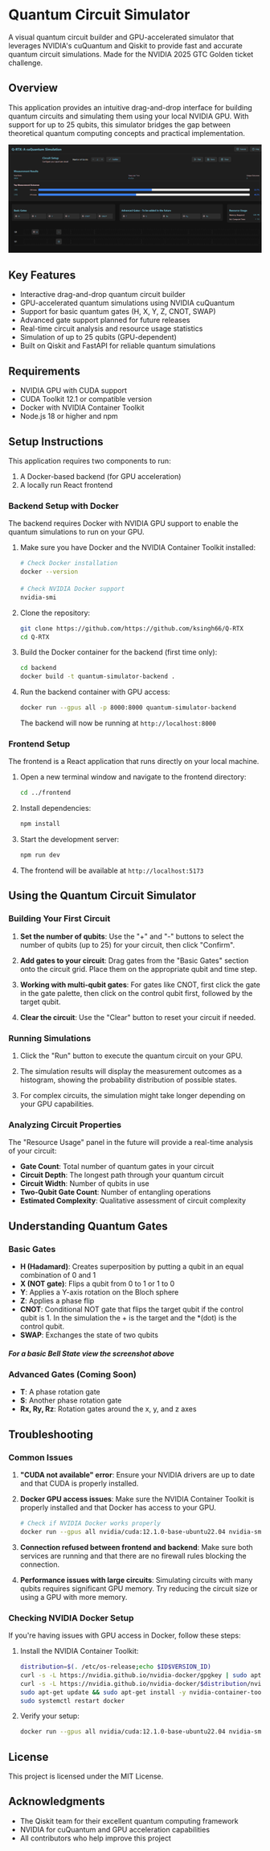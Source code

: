 # Quantum Circuit Simulator

A visual quantum circuit builder and GPU-accelerated simulator that leverages NVIDIA's cuQuantum and Qiskit to provide fast and accurate quantum circuit simulations. Made for the NVIDIA 2025 GTC Golden ticket challenge.

## Overview

This application provides an intuitive drag-and-drop interface for building quantum circuits and simulating them using your local NVIDIA GPU. With support for up to 25 qubits, this simulator bridges the gap between theoretical quantum computing concepts and practical implementation.

![Quantum Circuit Simulator Interface](./images/Bell_State.png)

## Key Features

- Interactive drag-and-drop quantum circuit builder
- GPU-accelerated quantum simulations using NVIDIA cuQuantum
- Support for basic quantum gates (H, X, Y, Z, CNOT, SWAP)
- Advanced gate support planned for future releases
- Real-time circuit analysis and resource usage statistics
- Simulation of up to 25 qubits (GPU-dependent)
- Built on Qiskit and FastAPI for reliable quantum simulations

## Requirements

- NVIDIA GPU with CUDA support
- CUDA Toolkit 12.1 or compatible version
- Docker with NVIDIA Container Toolkit
- Node.js 18 or higher and npm

## Setup Instructions

This application requires two components to run:

1. A Docker-based backend (for GPU acceleration)
2. A locally run React frontend

### Backend Setup with Docker

The backend requires Docker with NVIDIA GPU support to enable the quantum simulations to run on your GPU.

1. Make sure you have Docker and the NVIDIA Container Toolkit installed:

   ```bash
   # Check Docker installation
   docker --version

   # Check NVIDIA Docker support
   nvidia-smi
   ```

2. Clone the repository:

   ```bash
   git clone https://github.com/https://github.com/ksingh66/Q-RTX
   cd Q-RTX
   ```

3. Build the Docker container for the backend (first time only):

   ```bash
   cd backend
   docker build -t quantum-simulator-backend .
   ```

4. Run the backend container with GPU access:

   ```bash
   docker run --gpus all -p 8000:8000 quantum-simulator-backend
   ```

   The backend will now be running at `http://localhost:8000`

### Frontend Setup

The frontend is a React application that runs directly on your local machine.

1. Open a new terminal window and navigate to the frontend directory:

   ```bash
   cd ../frontend
   ```

2. Install dependencies:

   ```bash
   npm install
   ```

3. Start the development server:

   ```bash
   npm run dev
   ```

4. The frontend will be available at `http://localhost:5173`

## Using the Quantum Circuit Simulator

### Building Your First Circuit

1. **Set the number of qubits**: Use the "+" and "-" buttons to select the number of qubits (up to 25) for your circuit, then click "Confirm".

2. **Add gates to your circuit**: Drag gates from the "Basic Gates" section onto the circuit grid. Place them on the appropriate qubit and time step.

3. **Working with multi-qubit gates**: For gates like CNOT, first click the gate in the gate palette, then click on the control qubit first, followed by the target qubit.

4. **Clear the circuit**: Use the "Clear" button to reset your circuit if needed.

### Running Simulations

1. Click the "Run" button to execute the quantum circuit on your GPU.

2. The simulation results will display the measurement outcomes as a histogram, showing the probability distribution of possible states.

3. For complex circuits, the simulation might take longer depending on your GPU capabilities.

### Analyzing Circuit Properties

The "Resource Usage" panel in the future will provide a real-time analysis of your circuit:

- **Gate Count**: Total number of quantum gates in your circuit
- **Circuit Depth**: The longest path through your quantum circuit
- **Circuit Width**: Number of qubits in use
- **Two-Qubit Gate Count**: Number of entangling operations
- **Estimated Complexity**: Qualitative assessment of circuit complexity

## Understanding Quantum Gates

### Basic Gates

- **H (Hadamard)**: Creates superposition by putting a qubit in an equal combination of 0 and 1
- **X (NOT gate)**: Flips a qubit from 0 to 1 or 1 to 0
- **Y**: Applies a Y-axis rotation on the Bloch sphere
- **Z**: Applies a phase flip
- **CNOT**: Conditional NOT gate that flips the target qubit if the control qubit is 1. In the simulation the + is the target and the \*(dot) is the control qubit.
- **SWAP**: Exchanges the state of two qubits

##### For a basic Bell State view the screenshot above

### Advanced Gates (Coming Soon)

- **T**: A phase rotation gate
- **S**: Another phase rotation gate
- **Rx, Ry, Rz**: Rotation gates around the x, y, and z axes

## Troubleshooting

### Common Issues

1. **"CUDA not available" error**: Ensure your NVIDIA drivers are up to date and that CUDA is properly installed.

2. **Docker GPU access issues**: Make sure the NVIDIA Container Toolkit is properly installed and that Docker has access to your GPU.

   ```bash
   # Check if NVIDIA Docker works properly
   docker run --gpus all nvidia/cuda:12.1.0-base-ubuntu22.04 nvidia-smi
   ```

3. **Connection refused between frontend and backend**: Make sure both services are running and that there are no firewall rules blocking the connection.

4. **Performance issues with large circuits**: Simulating circuits with many qubits requires significant GPU memory. Try reducing the circuit size or using a GPU with more memory.

### Checking NVIDIA Docker Setup

If you're having issues with GPU access in Docker, follow these steps:

1. Install the NVIDIA Container Toolkit:

   ```bash
   distribution=$(. /etc/os-release;echo $ID$VERSION_ID)
   curl -s -L https://nvidia.github.io/nvidia-docker/gpgkey | sudo apt-key add -
   curl -s -L https://nvidia.github.io/nvidia-docker/$distribution/nvidia-docker.list | sudo tee /etc/apt/sources.list.d/nvidia-docker.list
   sudo apt-get update && sudo apt-get install -y nvidia-container-toolkit
   sudo systemctl restart docker
   ```

2. Verify your setup:
   ```bash
   docker run --gpus all nvidia/cuda:12.1.0-base-ubuntu22.04 nvidia-smi
   ```

## License

This project is licensed under the MIT License.

## Acknowledgments

- The Qiskit team for their excellent quantum computing framework
- NVIDIA for cuQuantum and GPU acceleration capabilities
- All contributors who help improve this project
